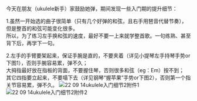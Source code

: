 今天在朋友（ukulele新手）家鼓励她弹，期间发现一些入门期的提升细节：  
  
1.虽然一开始选的曲子很简单（只有几个好弹的和弦，且右手用琶音代替节奏），但是整首的和弦可能变化很多。  
所以，为了练习左手换和弦的速度，最好不要一上来就学整首歌。一句练熟、甚至背下后，再学下一句。  
  
2.左手的手臂要架起来，保证手腕是直的，不要夹着（详见小提琴左手持琴手势or下图1），否则手腕容易累，弹不久；  
大拇指最好放在指板的背面，不要握住琴，否则很多和弦（eg：Em）按不到；  
其它四指要立起来，不要塌下去（详见钢琴“握苹果”手势or下图2），否则第一个指关节容易累，弹不久。
![22 09 14ukulele入门细节2附件1](https://user-images.githubusercontent.com/115622920/233112031-9b645327-7a6a-418f-b1e8-6e436d17d222.jpg)
![22 09 14ukulele入门细节2附件2](https://user-images.githubusercontent.com/115622920/233112105-ff97dee4-810e-4dc0-b903-27be290610da.jpg)
